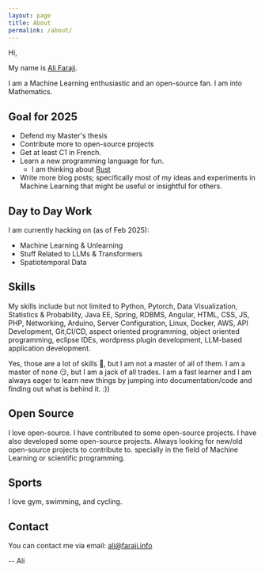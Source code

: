 ```yaml
---
layout: page
title: About
permalink: /about/
---
```


Hi,

My name is [Ali Faraji](https://faraji.info/).

I am a Machine Learning enthusiastic and an open-source fan. I am into Mathematics.

## Goal for 2025

- Defend my Master's thesis
- Contribute more to open-source projects
- Get at least C1 in French.
- Learn a new programming language for fun.
  - I am thinking about [Rust](https://www.rust-lang.org/)
- Write more blog posts; specifically most of my ideas and experiments in Machine Learning that might be useful or insightful for others.

## Day to Day Work

I am currently hacking on (as of Feb 2025):

- Machine Learning & Unlearning
- Stuff Related to LLMs & Transformers
- Spatiotemporal Data

## Skills

My skills include but not limited to Python, Pytorch, Data Visualization, Statistics & Probability, Java EE, Spring, RDBMS, Angular, HTML, CSS, JS, PHP, Networking, Arduino, Server Configuration, Linux, Docker, AWS, API Development, Git,CI/CD, aspect oriented programming, object oriented programming, eclipse IDEs, wordpress plugin development, LLM-based application development.

Yes, those are a lot of skills 🤯, but I am not a master of all of them. I am a master of none 😏, but I am a jack of all trades. I am a fast learner and I am always eager to learn new things by jumping into documentation/code and finding out what is behind it. :))

## Open Source

I love open-source. I have contributed to some open-source projects. I have also developed some open-source projects. Always looking for new/old open-source projects to contribute to. specially in the field of Machine Learning or scientific programming.

## Sports

I love gym, swimming, and cycling.

## Contact

You can contact me via email: [ali@faraji.info](mailto:ali@faraji.info)

-- Ali
